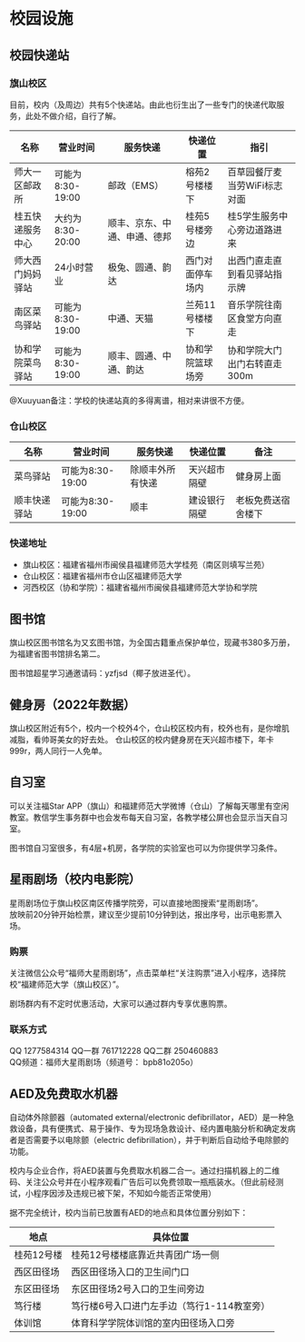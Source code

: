 # 校园设施
## 校园快递站
### 旗山校区
目前，校内（及周边）共有5个快递站。由此也衍生出了一些专门的快递代取服务，此处不做介绍，自行了解。

| 名称 | 营业时间 | 服务快递 | 快递位置 | 指引 | 
| --- | --- | --- | --- | --- | 
| 师大一区邮政所 | 可能为8:30-19:00 | 邮政（EMS） | 榕苑2号楼楼下 | 百草园餐厅麦当劳WiFi标志对面 | 
| 桂五快递服务中心 | 大约为8:30-20:00 | 顺丰、京东、中通、申通、德邦 | 桂苑5号楼旁边 | 桂5学生服务中心旁边道路进来 | 
| 师大西门妈妈驿站 | 24小时营业 | 极兔、圆通、韵达 | 西门对面停车场内 | 出西门直走直到看见驿站指示牌 | 
| 南区菜鸟驿站 | 可能为8:30-19:00 | 中通、天猫 | 兰苑11号楼楼下 | 音乐学院往南区食堂方向直走 | 
| 协和学院菜鸟驿站 | 可能为8:30-19:00 | 顺丰、圆通、中通、韵达 | 协和学院篮球场旁 | 协和学院大门出门右转直走300m | 

@Xuuyuan备注：学校的快递站真的多得离谱，相对来讲很不方便。

### 仓山校区
| 名称 | 营业时间 | 服务快递 | 快递位置 | 备注 | 
| --- | --- | --- | --- | --- | 
| 菜鸟驿站 | 可能为8:30-19:00 | 除顺丰外所有快递 | 天兴超市隔壁 | 健身房上面 | 
| 顺丰快递驿站 | 可能为8:30-19:00 | 顺丰 | 建设银行隔壁 | 老板免费送宿舍楼下 | 

### 快递地址
- 旗山校区：福建省福州市闽侯县福建师范大学桂苑（南区则填写兰苑）
- 仓山校区：福建省福州市仓山区福建师范大学
- 河西校区（协和学院）：福建省福州市闽侯县福建师范大学协和学院

## 图书馆
旗山校区图书馆名为又玄图书馆，为全国古籍重点保护单位，现藏书380多万册，为福建省图书馆排名第二。

图书馆超星学习通邀请码：yzfjsd（椰子放进圣代）。

## 健身房（2022年数据）
旗山校区附近有5个，校内一个校外4个，仓山校区校内有，校外也有，是你增肌减脂，看帅哥美女的好去处。
仓山校区的校内健身房在天兴超市楼下，年卡999r，两人同行一人免单。

## 自习室
可以关注福Star APP（旗山）和福建师范大学微博（仓山）了解每天哪里有空闲教室。教信学生事务群中也会发布每天自习室，各教学楼公屏也会显示当天自习室。

图书馆自习室很多，有4层+机房，各学院的实验室也可以为你提供学习条件。

## 星雨剧场（校内电影院）
星雨剧场位于旗山校区南区传播学院旁，可以直接地图搜索“星雨剧场”。  
放映前20分钟开始检票，建议至少提前10分钟到达，报出序号，出示电影票入场。

### 购票
关注微信公众号“福师大星雨剧场”，点击菜单栏“关注购票”进入小程序，选择院校“福建师范大学（旗山校区）”。

剧场群内有不定时优惠活动，大家可以通过群内专享优惠购票。

### 联系方式
QQ 1277584314 QQ一群 761712228 QQ二群 250460883  
QQ频道：福师大星雨剧场（频道号： bpb81o205o）

## AED及免费取水机器
自动体外除颤器（automated external/electronic defibrillator，AED）是一种急救设备，具有便携式、易于操作、专为现场急救设计、经内置电脑分析和确定发病者是否需要予以电除颤（electric defibrillation），并于判断后自动给予电除颤的功能。

校内与企业合作，将AED装置与免费取水机器二合一。通过扫描机器上的二维码、关注公众号并在小程序观看广告后可以免费领取一瓶瓶装水。（但此前经测试，小程序因涉及违规已被下架，不知如今能否正常使用）

据不完全统计，校内当前已放置有AED的地点和具体位置分别如下：

| 地点 | 具体位置 | 
| --- | --- | 
| 桂苑12号楼 | 桂苑12号楼楼底靠近共青团广场一侧 | 
| 西区田径场 | 西区田径场入口的卫生间门口 |
| 东区田径场 | 东区田径场2号入口的卫生间旁边 | 
| 笃行楼 | 笃行楼6号入口进门左手边（笃行1-114教室旁） | 
| 体训馆 | 体育科学学院体训馆的室内田径场入口旁 | 